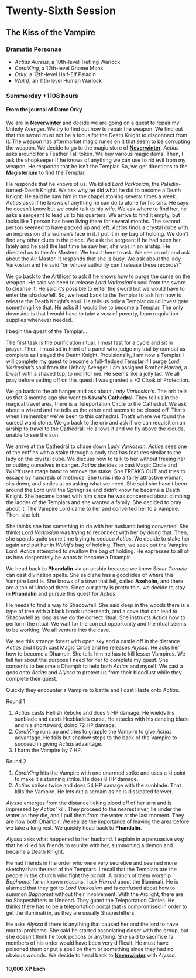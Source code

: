 # Twenty-Sixth Session

## The Kiss of the Vampire

### Dramatis Personae

- *Actias Aureus*, a 10th-level Tiefling Warlock
- *CoralKing*, a 12th-level Gnome Monk
- *Orky*, a 12th-level Half-Elf Paladin
- *Wulrif*, an 11th-level Human Warlock

### Summerday +1108 hours

#### From the journal of Dame Orky

We are in **[Neverwinter]** and decide we are going on a quest to repair my Unholy Avenger. We try to find out how to repair the weapon. We find out that the sword must not be a focus for the Death Knight to disconnect from it. The weapon has aftermarket magic runes on it that seem to be corrupting the weapon. We decide to go to the magic store of **[Neverwinter]**. *Actias* asks around for a Feather Fall token. We buy various magic items. Then, I ask the shopkeeper if he knows of anything we can use to rid evil from my weapon. He responds that he isn’t the Templar. So, we get directions to the **Magisterium** to find the Templar.

He responds that he knows of us. We killed *Lord Varkosian*, the Paladin-turned-Death Knight. We ask why he did what he did to become a Death Knight. He said he saw him in the chapel atoning several times a week. *Actias* asks if he knows of anything he can do to atone for his sins. He says he doesn’t know but we could talk to his wife. We ask where to find her, he asks a sergeant to lead us to his quarters. We arrive to find it empty, but looks like 1 person has been living there for several months. The second person seemed to have packed up and left. *Actias* finds a crystal cube with an impression of a woman’s face in it. I put it in my bag of holding. We don’t find any other clues in the place. We ask the sergeant if he had seen her lately and he said the last time he saw her, she was in an airship. He directed us to the Air Masters. We head there to ask. We see an orb and ask about the Air Master. It responds that she is busy. We ask about the lady Varkosian and he said “on whose authority can I release these records?”

We go back to the Artificer to ask if he knows how to purge the curse on the weapon. He said we need to release *Lord Varkosian*'s soul from the sword to cleanse it. He said it’s possible to enter the sword but we would have to enter the shadowfell. So, we head back to the Templar to ask him how to release the Death Knight’s soul. He tells us only a Templar could investigate something like that. He asks if I would like to become a Templar. The only downside is that I would have to take a vow of poverty, I can requisition supplies whenever needed.

I begin the quest of the Templar…

The first task is the purification ritual. I must fast for a cycle and sit in prayer. Then, I must sit in front of a panel who judge my trial by combat as complete as I slayed the Death Knight. Provisionally, I am now a Templar. I will complete my quest to become a full-fledged Templar if I purge *Lord Varkosian*’s soul from the Unholy Avenger. I am assigned Brother *Harrod*, a Dwarf with a shaved top, to monitor me. He seems like a jolly lad. We all pray before setting off on this quest. I was granted a +2 Cloak of Protection.

We go back to the air hanger and ask about *Lady Varkosian*’s. The orb tells us that 3 months ago she went to **Savra's Cathedral**. They tell us in the magical travel area, there is a Teleportation Circle to the Cathedral. We ask about a wizard and he tells us the other end seems to be closed off. That’s when I remember we’ve been to this cathedral. That’s where we found the cursed ward stone. We go back to the orb and ask if we can requisition an airship to travel to the Cathedral. He allows it and we fly above the clouds, unable to see the sun.

We arrive at the Cathedral to chase down *Lady Varkosian*. *Actias* sees one of the coffins with a stake through a body that has features similar to the lady on the crystal cube. We discuss how to talk to her without freeing her or putting ourselves in danger. *Actias* decides to cast Magic Circle and *Wulrif* uses mage hand to remove the stake. She FREAKS OUT and tries to escape by hundreds of methods. She turns into a fairly attractive woman, sits down, and smiles at us asking what we need. She said she hasn’t been around the Lord until the Springrise and didn’t know he became a Death Knight. She became bored with him since he was concerned about climbing the ladder of the Templars and she wanted a family. She decided to pray about it. The Vampire Lord came to her and converted her to a Vampire. Then, she left.

She thinks she has something to do with her husband being converted. She thinks *Lord Varkosian* was trying to reconnect with her by doing that. Then, she spends quite some time trying to seduce *Actias*. We decide to stake her again and put her in *Wulrif*’s bag of holding. Then, we seek out the Vampire Lord. *Actias* attempted to swallow the bag of holding. He expresses to all of us how desperately he wants to become a Dhampir.

We head back to **Phandalin** via an airship because we know *Sister Garaele* can cast divination spells. She said she has a good idea of where this Vampire Lord is. She knows of a town that fell, called **Axeholm**, and there are a ton of Undead there. Since our party is pretty thin, we decide to stay in **Phandalin** and pursue this quest for *Actias*.

He needs to find a way to Shadowfell. She said deep in the woods there is a type of tree with a black brook underneath, and a cave that can lead to Shadowfell as long as we do the correct ritual. She instructs *Actias* how to perform the ritual. We wait for the correct opportunity and the ritual seems to be working. We all venture into the cave.

We see this strange forest with open sky and a castle off in the distance. *Actias* and I both cast Magic Circle and he releases *Alyssa*. He asks her how to become a Dhampir. She tells him he has to kill lesser Vampires. We tell her about the purpose I need for her to complete my quest. She consents to become a Dhampir to help both *Actias* and myself. We cast a geas onto *Actias* and *Alyssa* to protect us from their bloodlust while they complete their quest.

Quickly they encounter a Vampire to battle and I cast Haste onto *Actias*.

Round 1

1. *Actias* casts Hellish Rebuke and does 5 HP damage. He wields his sunblade and casts Hexblade’s curse. He attacks with his dancing blade and his shortsword, doing 72 HP damage.
2. *CoralKing* runs up and tries to grapple the Vampire to give *Actias* advantage. He fails but shadow steps to the back of the Vampire to succeed in giving *Actias* advantage.
3. I harm the Vampire by 7 HP.

Round 2

1. *CoralKing* hits the Vampire with one unarmed strike and uses a ki point to make it a stunning strike. He does 8 HP damage.
2. *Actias* strikes twice and does 54 HP damage with the sunblade. That kills the Vampire. He lets out a scream as he is dissipated forever.

*Alyssa* emerges from the distance licking blood off of her arm and is impressed by *Actias*’ kill. They proceed to the nearest river, lie under the water as they die, and I pull them from the water at the last moment. They are now both Dhampir. We realize the importance of leaving the area before we take a long rest. We quickly head back to **Phandalin**.

*Alyssa* asks what happened to her husband. I explain in a persuasive way that he killed his friends to reunite with her, summoning a demon and became a Death Knight.

He had friends in the order who were very secretive and seemed more sketchy than the rest of the Templars. I recall that the Templars are the people in the church who fight the occult. A branch of them worship *Baphomet* for unknown reasons. I ask *Harrod* about the Illuminati. He is alarmed that they got to *Lord Varkosian* and is confused about how to summon *Baphomet* without their involvement. With the Arclight, there are no Shapeshifters or Undead. They guard the Teleportation Circles. He thinks there has to be a teleportation portal that is compromised in order to get the illuminati in, as they are usually Shapeshifters.

He asks *Alyssa* if there is anything that caused her and the lord to have marital problems. She said he started associating closer with the group, but she doesn’t think he took potions or anything. She said to sacrifice 12 members of his order would have been very difficult. He must have poisoned them or put a spell on them or something since they had no obvious wounds. We decide to head back to **[Neverwinter]** with *Alyssa*.

#### 10,000 XP Each

[Neverwinter]: ../background/neverwinter.m
